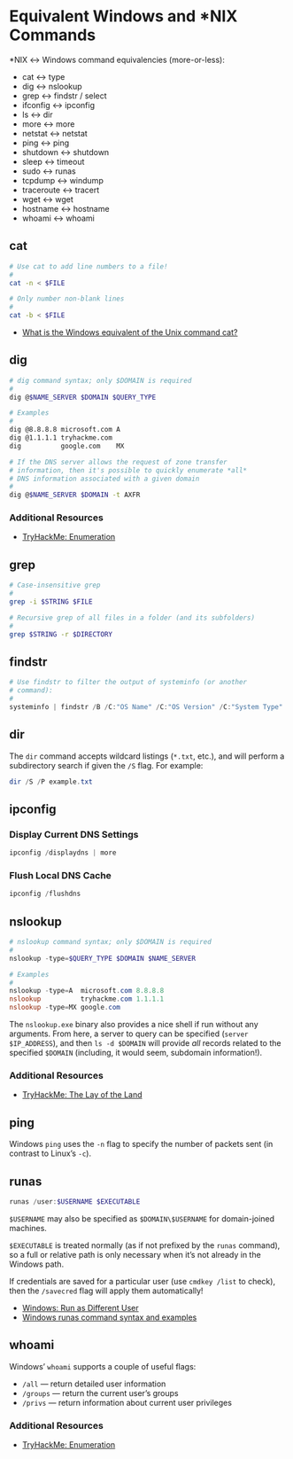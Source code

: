 # Equivalent Windows and *NIX Commands
*NIX ↔ Windows command equivalencies (more-or-less):

* cat ↔ type
* dig ↔ nslookup
* grep ↔ findstr / select
* ifconfig ↔ ipconfig
* ls ↔ dir
* more ↔ more
* netstat ↔ netstat
* ping ↔ ping
* shutdown ↔ shutdown
* sleep ↔ timeout
* sudo ↔ runas
* tcpdump ↔ windump
* traceroute ↔ tracert
* wget ↔ wget
* hostname ↔ hostname
* whoami ↔ whoami

## cat
```bash
# Use cat to add line numbers to a file!
#
cat -n < $FILE

# Only number non-blank lines
#
cat -b < $FILE
```

* [What is the Windows equivalent of the Unix command cat?](https://superuser.com/questions/434870/what-is-the-windows-equivalent-of-the-unix-command-cat#434876)

## dig
```bash
# dig command syntax; only $DOMAIN is required
#
dig @$NAME_SERVER $DOMAIN $QUERY_TYPE

# Examples
#
dig @8.8.8.8 microsoft.com A
dig @1.1.1.1 tryhackme.com
dig          google.com    MX

# If the DNS server allows the request of zone transfer
# information, then it's possible to quickly enumerate *all*
# DNS information associated with a given domain
#
dig @$NAME_SERVER $DOMAIN -t AXFR
```

### Additional Resources
* [TryHackMe: Enumeration](https://tryhackme.com/room/enumerationpe)

## grep
```bash
# Case-insensitive grep
#
grep -i $STRING $FILE

# Recursive grep of all files in a folder (and its subfolders)
#
grep $STRING -r $DIRECTORY
```

## findstr
```powershell
# Use findstr to filter the output of systeminfo (or another
# command):
#
systeminfo | findstr /B /C:"OS Name" /C:"OS Version" /C:"System Type"
```

## dir
The `dir` command accepts wildcard listings (`*.txt`, etc.), and will perform a subdirectory search if given the `/S` flag. For example:

```powershell
dir /S /P example.txt
```

## ipconfig
### Display Current DNS Settings
```powershell
ipconfig /displaydns | more
```

### Flush Local DNS Cache
```powershell
ipconfig /flushdns
```

## nslookup
```powershell
# nslookup command syntax; only $DOMAIN is required
#
nslookup -type=$QUERY_TYPE $DOMAIN $NAME_SERVER

# Examples
#
nslookup -type=A  microsoft.com 8.8.8.8
nslookup          tryhackme.com 1.1.1.1
nslookup -type=MX google.com
```

The `nslookup.exe` binary also provides a nice shell if run without any arguments. From here, a server to query can be specified (`server $IP_ADDRESS`), and then `ls -d $DOMAIN` will provide *all* records related to the specified `$DOMAIN` (including, it would seem, subdomain information!).

### Additional Resources
* [TryHackMe: The Lay of the Land](https://tryhackme.com/room/thelayoftheland)

## ping
Windows `ping` uses the `-n` flag to specify the number of packets sent (in contrast to Linux’s `-c`).

## runas
```powershell
runas /user:$USERNAME $EXECUTABLE
```

`$USERNAME` may also be specified as `$DOMAIN\$USERNAME` for domain-joined machines.

`$EXECUTABLE` is treated normally (as if not prefixed by the `runas` command), so a full or relative path is only necessary when it’s not already in the Windows path.

If credentials are saved for a particular user (use `cmdkey /list` to check), then the `/savecred` flag will apply them automatically!

* [Windows: Run as Different User](https://www.shellhacks.com/windows-run-as-different-user/)
* [Windows runas command syntax and examples](https://www.windows-commandline.com/windows-runas-command-prompt/)

## whoami
Windows’ `whoami` supports a couple of useful flags:

* `/all` — return detailed user information
* `/groups` — return the current user’s groups
* `/privs` — return information about current user privileges

### Additional Resources
* [TryHackMe: Enumeration](https://tryhackme.com/room/enumerationpe)
